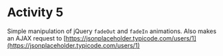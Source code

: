 Activity 5
=====
Simple manipulation of jQuery `fadeOut` and `fadeIn` animations. Also makes an AJAX request to [https://jsonplaceholder.typicode.com/users/1](https://jsonplaceholder.typicode.com/users/1)
